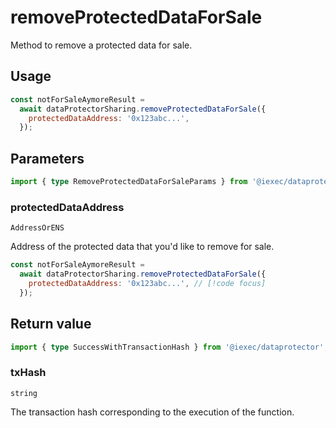 # removeProtectedDataForSale

Method to remove a protected data for sale.

## Usage

```js
const notForSaleAymoreResult =
  await dataProtectorSharing.removeProtectedDataForSale({
    protectedDataAddress: '0x123abc...',
  });
```

## Parameters

```ts
import { type RemoveProtectedDataForSaleParams } from '@iexec/dataprotector';
```

### protectedDataAddress

`AddressOrENS`

Address of the protected data that you'd like to remove for sale.

```js
const notForSaleAymoreResult =
  await dataProtectorSharing.removeProtectedDataForSale({
    protectedDataAddress: '0x123abc...', // [!code focus]
  });
```

## Return value

```ts
import { type SuccessWithTransactionHash } from '@iexec/dataprotector';
```

### txHash

`string`

The transaction hash corresponding to the execution of the function.
